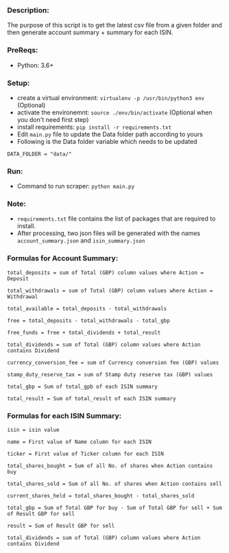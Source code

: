### Description:
The purpose of this script is to get the latest csv file from a given folder and then generate
account summary + summary for each ISIN.

### PreReqs:
* Python: 3.6+

### Setup:
* create a virtual environment: `virtualenv -p /usr/bin/python3 env` (Optional)
* activate the environemnt: `source ./env/bin/activate` (Optional when you don't need first step)
* install requirements: `pip install -r requirements.txt`
* Edit `main.py` file to update the Data folder path according to yours
* Following is the Data folder variable which needs to be updated
```
DATA_FOLDER = "data/"
```

### Run:
* Command to run scraper: `python main.py`

### Note:
*  `requirements.txt` file contains the list of packages that are required to install.
* After processing, two json files will be generated with the names `account_summary.json` and `isin_summary.json`


### Formulas for Account Summary:
```
total_deposits = sum of Total (GBP) column values where Action = Deposit

total_withdrawals = sum of Total (GBP) column values where Action = Withdrawal

total_available = total_deposits - total_withdrawals

free = total_deposits - total_withdrawals - total_gbp

free_funds = free + total_dividends + total_result

total_dividends = sum of Total (GBP) column values where Action contains Dividend

currency_conversion_fee = sum of Currency conversion fee (GBP) values

stamp_duty_reserve_tax = sum of Stamp duty reserve tax (GBP) values

total_gbp = Sum of total_gpb of each ISIN summary

total_result = Sum of total_result of each ISIN summary

```

### Formulas for each ISIN Summary:
```
isin = isin value

name = First value of Name column for each ISIN

ticker = First value of Ticker column for each ISIN

total_shares_bought = Sum of all No. of shares when Action contains buy 

total_shares_sold = Sum of all No. of shares when Action contains sell 

current_shares_held = total_shares_bought - total_shares_sold

total_gbp = Sum of Total GBP for buy - Sum of Total GBP for sell + Sum of Result GBP for sell

result = Sum of Result GBP for sell

total_dividends = sum of Total (GBP) column values where Action contains Dividend

```